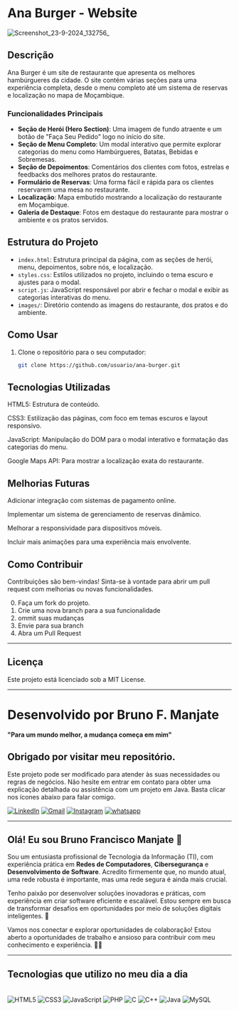# Ana Burger - Website
![Screenshot_23-9-2024_132756_](https://github.com/user-attachments/assets/677a9f62-aa91-4899-b83d-aa244977802e)

## Descrição
Ana Burger é um site de restaurante que apresenta os melhores hambúrgueres da cidade. O site contém várias seções para uma experiência completa, desde o menu completo até um sistema de reservas e localização no mapa de Moçambique.

### Funcionalidades Principais
- **Seção de Herói (Hero Section)**: Uma imagem de fundo atraente e um botão de "Faça Seu Pedido" logo no início do site.
- **Seção de Menu Completo**: Um modal interativo que permite explorar categorias do menu como Hambúrgueres, Batatas, Bebidas e Sobremesas.
- **Seção de Depoimentos**: Comentários dos clientes com fotos, estrelas e feedbacks dos melhores pratos do restaurante.
- **Formulário de Reservas**: Uma forma fácil e rápida para os clientes reservarem uma mesa no restaurante.
- **Localização**: Mapa embutido mostrando a localização do restaurante em Moçambique.
- **Galeria de Destaque**: Fotos em destaque do restaurante para mostrar o ambiente e os pratos servidos.

## Estrutura do Projeto

- `index.html`: Estrutura principal da página, com as seções de herói, menu, depoimentos, sobre nós, e localização.
- `styles.css`: Estilos utilizados no projeto, incluindo o tema escuro e ajustes para o modal.
- `script.js`: JavaScript responsável por abrir e fechar o modal e exibir as categorias interativas do menu.
- `images/`: Diretório contendo as imagens do restaurante, dos pratos e do ambiente.

## Como Usar

1. Clone o repositório para o seu computador:
   ```bash
   git clone https://github.com/usuario/ana-burger.git

## Tecnologias Utilizadas
<p> HTML5: Estrutura de conteúdo.
<p> CSS3: Estilização das páginas, com foco em temas escuros e layout responsivo.
<p> JavaScript: Manipulação do DOM para o modal interativo e formatação das categorias do menu.
<p> Google Maps API: Para mostrar a localização exata do restaurante.

## Melhorias Futuras
<p> Adicionar integração com sistemas de pagamento online.
<p>Implementar um sistema de gerenciamento de reservas dinâmico.
<p>Melhorar a responsividade para dispositivos móveis.
<p>Incluir mais animações para uma experiência mais envolvente.

  ## Como Contribuir
Contribuições são bem-vindas! Sinta-se à vontade para abrir um pull request com melhorias ou novas funcionalidades.

0. Faça um fork do projeto.
1. Crie uma nova branch para a sua funcionalidade
2. ommit suas mudanças
3. Envie para sua branch
4. Abra um Pull Request

---

## Licença
Este projeto está licenciado sob a MIT License.

---

# Desenvolvido por Bruno F. Manjate
**"Para um mundo melhor, a mudança começa em mim"**

## Obrigado por visitar meu repositório.
Este projeto pode ser modificado para atender às suas necessidades ou regras de negócios. Não hesite em entrar em contato para obter uma explicação detalhada ou assistência com um projeto em Java. Basta clicar nos ícones abaixo para falar comigo.

[![LinkedIn](https://img.shields.io/badge/LinkedIn-0077B5?style=for-the-badge&logo=linkedin&logoColor=white)](https://www.linkedin.com/in/bruno-f-manjate-150089241?lipi=urn%3Ali%3Apage%3Ad_flagship3_profile_view_base_contact_details%3BQOM07OcwT2CuA8S8c18zbw%3D%3D)
[![Gmail](https://img.shields.io/badge/Gmail-D14836?style=for-the-badge&logo=gmail&logoColor=white)](mailto:brunomanjate2@gmail.com)
[![Instagram](https://img.shields.io/badge/Instagram-E4405F?style=for-the-badge&logo=instagram&logoColor=white)](https://www.instagram.com/bruno_f_manjate/)
[![whatsapp](https://img.shields.io/badge/WhatsApp-25D366?style=for-the-badge&logo=whatsapp&logoColor=white)](https://wa.me/845603981?text=Hello%2C%20how%20are%20you%3F%20I%20came%20from%20GitHub%2C%20can%20we%20talk%3F)

---

## Olá! Eu sou Bruno Francisco Manjate 👋

Sou um entusiasta profissional de Tecnologia da Informação (TI), com experiência prática em **Redes de Computadores**, **Cibersegurança** e **Desenvolvimento de Software**. Acredito firmemente que, no mundo atual, uma rede robusta é importante, mas uma rede segura é ainda mais crucial.

Tenho paixão por desenvolver soluções inovadoras e práticas, com experiência em criar software eficiente e escalável. Estou sempre em busca de transformar desafios em oportunidades por meio de soluções digitais inteligentes. 🚀

Vamos nos conectar e explorar oportunidades de colaboração! Estou aberto a oportunidades de trabalho e ansioso para contribuir com meu conhecimento e experiência. 🤝✨

---

## Tecnologias que utilizo no meu dia a dia

<div style="display: inline-block;"><br> 
  <img align="center" alt="HTML5" src="https://img.shields.io/badge/HTML5-E34F26?style=for-the-badge&logo=html5&logoColor=white"/>
  <img align="center" alt="CSS3" src="https://img.shields.io/badge/CSS-239120?&style=for-the-badge&logo=css3&logoColor=white"/>
  <img align="center" alt="JavaScript" src="https://img.shields.io/badge/JavaScript-F7DF1E?style=for-the-badge&logo=javascript&logoColor=black"/>
  <img align="center" alt="PHP" src="https://img.shields.io/badge/PHP-777BB4?style=for-the-badge&logo=php&logoColor=white"/>
  <img align="center" alt="C" src="https://img.shields.io/badge/C-00599C?style=for-the-badge&logo=c&logoColor=white"/>
  <img align="center" alt="C++" src="https://img.shields.io/badge/C%2B%2B-00599C?style=for-the-badge&logo=c%2B%2B&logoColor=white"/>
  <img align="center" alt="Java" src="https://img.shields.io/badge/Java-ED8B00?style=for-the-badge&logo=openjdk&logoColor=white"/>
  <img align="center" alt="MySQL" src="https://img.shields.io/badge/MySQL-00000F?style=for-the-badge&logo=mysql&logoColor=white"/>  
</div><br>


